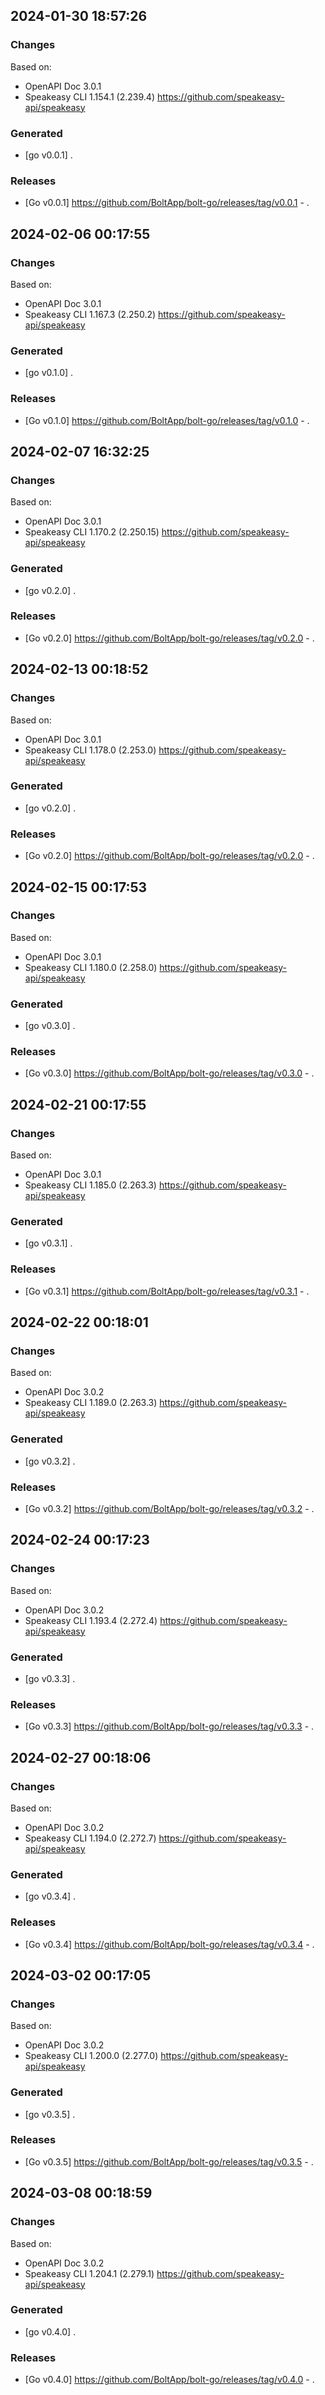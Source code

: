 

## 2024-01-30 18:57:26
### Changes
Based on:
- OpenAPI Doc 3.0.1 
- Speakeasy CLI 1.154.1 (2.239.4) https://github.com/speakeasy-api/speakeasy
### Generated
- [go v0.0.1] .
### Releases
- [Go v0.0.1] https://github.com/BoltApp/bolt-go/releases/tag/v0.0.1 - .

## 2024-02-06 00:17:55
### Changes
Based on:
- OpenAPI Doc 3.0.1 
- Speakeasy CLI 1.167.3 (2.250.2) https://github.com/speakeasy-api/speakeasy
### Generated
- [go v0.1.0] .
### Releases
- [Go v0.1.0] https://github.com/BoltApp/bolt-go/releases/tag/v0.1.0 - .

## 2024-02-07 16:32:25
### Changes
Based on:
- OpenAPI Doc 3.0.1 
- Speakeasy CLI 1.170.2 (2.250.15) https://github.com/speakeasy-api/speakeasy
### Generated
- [go v0.2.0] .
### Releases
- [Go v0.2.0] https://github.com/BoltApp/bolt-go/releases/tag/v0.2.0 - .

## 2024-02-13 00:18:52
### Changes
Based on:
- OpenAPI Doc 3.0.1 
- Speakeasy CLI 1.178.0 (2.253.0) https://github.com/speakeasy-api/speakeasy
### Generated
- [go v0.2.0] .
### Releases
- [Go v0.2.0] https://github.com/BoltApp/bolt-go/releases/tag/v0.2.0 - .

## 2024-02-15 00:17:53
### Changes
Based on:
- OpenAPI Doc 3.0.1 
- Speakeasy CLI 1.180.0 (2.258.0) https://github.com/speakeasy-api/speakeasy
### Generated
- [go v0.3.0] .
### Releases
- [Go v0.3.0] https://github.com/BoltApp/bolt-go/releases/tag/v0.3.0 - .

## 2024-02-21 00:17:55
### Changes
Based on:
- OpenAPI Doc 3.0.1 
- Speakeasy CLI 1.185.0 (2.263.3) https://github.com/speakeasy-api/speakeasy
### Generated
- [go v0.3.1] .
### Releases
- [Go v0.3.1] https://github.com/BoltApp/bolt-go/releases/tag/v0.3.1 - .

## 2024-02-22 00:18:01
### Changes
Based on:
- OpenAPI Doc 3.0.2 
- Speakeasy CLI 1.189.0 (2.263.3) https://github.com/speakeasy-api/speakeasy
### Generated
- [go v0.3.2] .
### Releases
- [Go v0.3.2] https://github.com/BoltApp/bolt-go/releases/tag/v0.3.2 - .

## 2024-02-24 00:17:23
### Changes
Based on:
- OpenAPI Doc 3.0.2 
- Speakeasy CLI 1.193.4 (2.272.4) https://github.com/speakeasy-api/speakeasy
### Generated
- [go v0.3.3] .
### Releases
- [Go v0.3.3] https://github.com/BoltApp/bolt-go/releases/tag/v0.3.3 - .

## 2024-02-27 00:18:06
### Changes
Based on:
- OpenAPI Doc 3.0.2 
- Speakeasy CLI 1.194.0 (2.272.7) https://github.com/speakeasy-api/speakeasy
### Generated
- [go v0.3.4] .
### Releases
- [Go v0.3.4] https://github.com/BoltApp/bolt-go/releases/tag/v0.3.4 - .

## 2024-03-02 00:17:05
### Changes
Based on:
- OpenAPI Doc 3.0.2 
- Speakeasy CLI 1.200.0 (2.277.0) https://github.com/speakeasy-api/speakeasy
### Generated
- [go v0.3.5] .
### Releases
- [Go v0.3.5] https://github.com/BoltApp/bolt-go/releases/tag/v0.3.5 - .

## 2024-03-08 00:18:59
### Changes
Based on:
- OpenAPI Doc 3.0.2 
- Speakeasy CLI 1.204.1 (2.279.1) https://github.com/speakeasy-api/speakeasy
### Generated
- [go v0.4.0] .
### Releases
- [Go v0.4.0] https://github.com/BoltApp/bolt-go/releases/tag/v0.4.0 - .